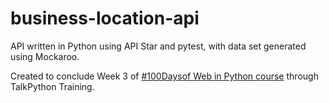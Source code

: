 # business-location-api

API written in Python using API Star and pytest, with data set generated using Mockaroo. 

Created to conclude Week 3 of [#100Daysof Web in Python course](https://training.talkpython.fm/courses/details/100-days-of-web-in-python) through TalkPython Training. 